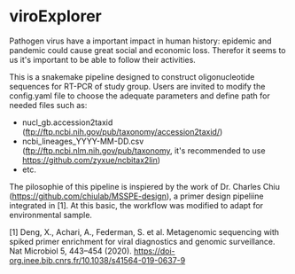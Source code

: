 # viroExplorer
Pathogen virus have a important impact in human history: epidemic and pandemic could cause great social and economic loss. Therefor it seems to us it's important to be able to follow their activities. 

This is a snakemake pipeline designed to construct oligonucleotide sequences for RT-PCR of study group. Users are invited to modify the config.yaml file to choose the adequate parameters and define path for needed files such as: 
* nucl_gb.accession2taxid (ftp://ftp.ncbi.nih.gov/pub/taxonomy/accession2taxid/)
* ncbi_lineages_YYYY-MM-DD.csv (ftp://ftp.ncbi.nlm.nih.gov/pub/taxonomy, it's recommended to use https://github.com/zyxue/ncbitax2lin) 
* etc. 

The pilosophie of this pipeline is inspiered by the work of Dr. Charles Chiu (https://github.com/chiulab/MSSPE-design), a primer design pipeliine integrated in [1]. At this basic, the workflow was modified to adapt for environmental sample. 



[1] Deng, X., Achari, A., Federman, S. et al. Metagenomic sequencing with spiked primer enrichment for viral diagnostics and genomic surveillance. Nat Microbiol 5, 443–454 (2020). https://doi-org.inee.bib.cnrs.fr/10.1038/s41564-019-0637-9

